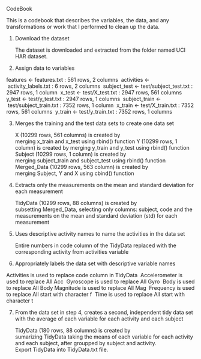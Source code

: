   CodeBook

 This is a codebook that describes the variables, the data, and any transformations or work that I performed to clean up the data. 

1. Download the dataset

   The dataset is downloaded and extracted from the folder named UCI HAR dataset.
	
2. Assign data to variables
	
  features <- features.txt : 561 rows, 2 columns 
	activities <- activity_labels.txt : 6 rows, 2 columns 
	subject_test <- test/subject_test.txt : 2947 rows, 1 column 
	x_test <- test/X_test.txt : 2947 rows, 561 columns 
	y_test <- test/y_test.txt : 2947 rows, 1 columns 
	subject_train <- test/subject_train.txt : 7352 rows, 1 column 
	x_train <- test/X_train.txt : 7352 rows, 561 columns 
	y_train <- test/y_train.txt : 7352 rows, 1 columns 

3. Merges the training and the test data sets to create one data set
   
   X (10299 rows, 561 columns) is created by merging x_train and x_test using rbind() function
   Y (10299 rows, 1 column) is created by merging y_train and y_test using rbind() function
   Subject (10299 rows, 1 column) is created by merging subject_train and subject_test using rbind() function
   Merged_Data (10299 rows, 563 column) is created by merging Subject, Y and X using cbind() function

4. Extracts only the measurements on the mean and standard deviation for each measurement

   TidyData (10299 rows, 88 columns) is created by subsetting Merged_Data, selecting only columns: subject, code and the measurements on the mean and standard deviation (std) for each measurement

5. Uses descriptive activity names to name the activities in the data set

   Entire numbers in code column of the TidyData replaced with the corresponding activity from activities variable
   
6. Appropriately labels the data set with descriptive variable names

  Activities is used to replace code column in TidyData 
	Accelerometer is used to replace All Acc 
	Gyroscope is used to replace All Gyro 
	Body is used to replace All Body 
	Magnitude is used to replace All Mag 
	Frequency is used to replace All start with character f 
	Time is used to replace All start with character t 
 
7.	From the data set in step 4, creates a second, independent tidy data set with the average of each variable for each activity and each subject
    
    TidyData (180 rows, 88 columns) is created by sumarizing TidyData taking the means of each variable for each activity and each subject, after groupped by subject and activity.
    Export TidyData into TidyData.txt file.









